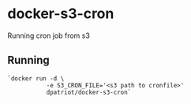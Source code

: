 # docker-s3-cron
Running cron job from s3

## Running

	`docker run -d \
               -e S3_CRON_FILE='<s3 path to cronfile>'
               dpatriot/docker-s3-cron`
